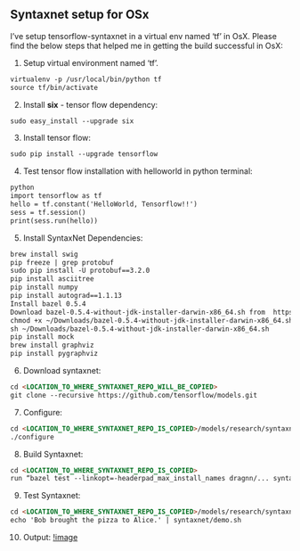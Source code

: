 ## Syntaxnet setup for OSx

I’ve setup tensorflow-syntaxnet in a virtual env named ‘tf’ in OsX. Please find the below steps that helped me in getting the build successful in OsX:

1. Setup virtual environment named ‘tf’.
  ```markdown
  virtualenv -p /usr/local/bin/python tf
  source tf/bin/activate
  ```
2. Install **six** - tensor flow dependency: 
```markdown
sudo easy_install --upgrade six
```
3. Install tensor flow:
```markdown
sudo pip install --upgrade tensorflow
```
4. Test tensor flow installation with helloworld in python terminal:
```markdown
python
import tensorflow as tf
hello = tf.constant('HelloWorld, Tensorflow!!')
sess = tf.session()
print(sess.run(hello))
```
5. Install SyntaxNet Dependencies:
 ```markdown
 brew install swig
 pip freeze | grep protobuf
 sudo pip install -U protobuf==3.2.0
 pip install asciitree
 pip install numpy
 pip install autograd==1.1.13
 Install bazel 0.5.4
 Download bazel-0.5.4-without-jdk-installer-darwin-x86_64.sh from  https://github.com/bazelbuild/bazel/releases 
 chmod +x ~/Downloads/bazel-0.5.4-without-jdk-installer-darwin-x86_64.sh
 sh ~/Downloads/bazel-0.5.4-without-jdk-installer-darwin-x86_64.sh
 pip install mock
 brew install graphviz
 pip install pygraphviz
 ```
6. Download syntaxnet:
```markdown
cd <LOCATION_TO_WHERE_SYNTAXNET_REPO_WILL_BE_COPIED>
git clone --recursive https://github.com/tensorflow/models.git
```
7. Configure:
```markdown
cd <LOCATION_TO_WHERE_SYNTAXNET_REPO_IS_COPIED>/models/research/syntaxnet/tensorflow
./configure
```
8. Build Syntaxnet: 
 ```markdown
 cd <LOCATION_TO_WHERE_SYNTAXNET_REPO_IS_COPIED>
 run “bazel test --linkopt=-headerpad_max_install_names dragnn/... syntaxnet/... util/utf8/…”
 ```
9. Test Syntaxnet: 
```markdown
cd <LOCATION_TO_WHERE_SYNTAXNET_REPO_IS_COPIED>/models/research/syntaxnet
echo 'Bob brought the pizza to Alice.' | syntaxnet/demo.sh
```
10. Output:
[!image](https://user-images.githubusercontent.com/22542670/38160793-93ae9d1c-34e0-11e8-813d-56298256858d.png)
